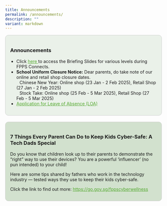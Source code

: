 ```yaml
---
title: Announcements
permalink: /announcements/
description: ""
variant: markdown
---
```

<div style="background-color: #eaf1e9; padding: 15px; border-radius: 10px; border: 1px solid #ccc;">
  <h3>Announcements</h3>
  <ul style="padding-left: 20px;">
    <li>
      Click 
      <a style="color: #51a72c; text-decoration: underline;" href="https://www.farrerparkpri.moe.edu.sg/for-parents/News-and-Information/p1-to-p6-matters/">
        here
      </a> 
      to access the Briefing Slides for various levels during FPPS Connects.
    </li>
    <li>
      <strong>School Uniform Closure Notice:</strong> Dear parents, do take note of our online and retail shop closure dates.
      <br>
      <span style="margin-left: 10px;">Chinese New Year: Online shop (23 Jan - 2 Feb 2025), Retail Shop (27 Jan - 2 Feb 2025)</span>
      <br>
      <span style="margin-left: 10px;">Stock Take: Online shop (25 Feb - 5 Mar 2025), Retail Shop (27 Feb - 5 Mar 2025)</span>
    </li>
    <li>
      <a style="color: #51a72c; text-decoration: underline;" href="https://staging.d2n2vioi5ki3lh.amplifyapp.com/for-parents/News-and-Information/p1-to-p6-matters/">
        Application for Leave of Absence (LOA)
      </a>
    </li>
  </ul>
</div>

<div style="background-color: #d2e1ce; padding: 15px; margin-top: 20px; border-radius: 10px; border: 1px solid #ccc;">
  <h3>7 Things Every Parent Can Do to Keep Kids Cyber-Safe: A Tech Dads Special</h3>
  <p>
    Do you know that children look up to their parents to demonstrate the “right” way to use their devices? 
    You are a powerful ‘influencer’ (no pun intended) to your child!
  </p>
  <p>
    Here are some tips shared by fathers who work in the technology industry — tested ways they use to keep their kids cyber-safe.
  </p>
  <p>
    Click the link to find out more: 
    <a style="color: #51a72c; text-decoration: underline;" href="https://go.gov.sg/fppscyberwellness">
      https://go.gov.sg/fppscyberwellness
    </a>
  </p>
</div>

